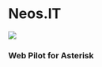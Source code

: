 # Neos.IT
<img src="https://github.com/BinaryBenji/Neos.IT/blob/master/web/public/img/favicon.ico"/> 

<h3> Web Pilot for Asterisk </h3>
